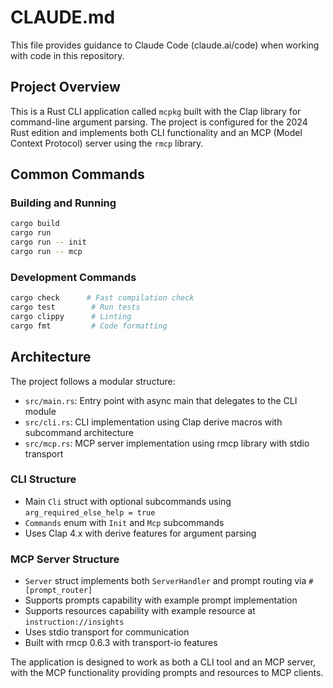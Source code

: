 # CLAUDE.md

This file provides guidance to Claude Code (claude.ai/code) when working with code in this repository.

## Project Overview

This is a Rust CLI application called `mcpkg` built with the Clap library for command-line argument parsing. The project is configured for the 2024 Rust edition and implements both CLI functionality and an MCP (Model Context Protocol) server using the `rmcp` library.

## Common Commands

### Building and Running

```bash
cargo build
cargo run
cargo run -- init
cargo run -- mcp
```

### Development Commands

```bash
cargo check      # Fast compilation check
cargo test        # Run tests
cargo clippy      # Linting
cargo fmt         # Code formatting
```

## Architecture

The project follows a modular structure:

- `src/main.rs`: Entry point with async main that delegates to the CLI module
- `src/cli.rs`: CLI implementation using Clap derive macros with subcommand architecture
- `src/mcp.rs`: MCP server implementation using rmcp library with stdio transport

### CLI Structure
- Main `Cli` struct with optional subcommands using `arg_required_else_help = true`
- `Commands` enum with `Init` and `Mcp` subcommands
- Uses Clap 4.x with derive features for argument parsing

### MCP Server Structure
- `Server` struct implements both `ServerHandler` and prompt routing via `#[prompt_router]`
- Supports prompts capability with example prompt implementation
- Supports resources capability with example resource at `instruction://insights`
- Uses stdio transport for communication
- Built with rmcp 0.6.3 with transport-io features

The application is designed to work as both a CLI tool and an MCP server, with the MCP functionality providing prompts and resources to MCP clients.